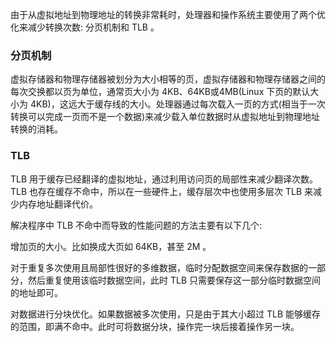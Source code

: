 
由于从虚拟地址到物理地址的转换非常耗时，处理器和操作系统主要使用了两个优化来减少转换次数: 分页机制和 TLB 。


### 分页机制

虚拟存储器和物理存储器被划分为大小相等的页，虚拟存储器和物理存储器之间的每次交换都以页为单位，通常页大小为 4KB、64KB或4MB(Linux 下页的默认大小为 4KB)，这远大于缓存线的大小。处理器通过每次载入一页的方式(相当于一次转换可以完成一页而不是一个数据)来减少载入单位数据时从虚拟地址到物理地址转换的消耗。


### TLB

TLB 用于缓存已经翻译的虚拟地址，通过利用访问页的局部性来减少翻译次数。TLB 也存在缓存不命中，所以在一些硬件上，缓存层次中也使用多层次 TLB 来减少内存地址翻译代价。

解决程序中 TLB 不命中而导致的性能问题的方法主要有以下几个:

增加页的大小。比如换成大页如 64KB，甚至 2M 。

对于重复多次使用且局部性很好的多维数据，临时分配数据空间来保存数据的一部分，然后重复使用该临时数据空间，此时 TLB 只需要保存这一部分临时数据空间的地址即可。

对数据进行分块优化。如果数据被多次使用，只是由于其大小超过 TLB 能够缓存的范围，即满不命中。此时可将数据分块，操作完一块后接着操作另一块。